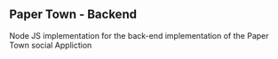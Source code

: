 ## Paper Town - Backend

Node JS implementation for the back-end implementation of the Paper Town social Appliction

